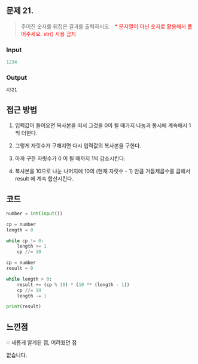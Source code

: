 ## 문제 21.

> 주어진 숫자를 뒤집은 결과를 출력하시오. 
> <span style="color:red">  * 문자열이 아닌 숫자로 활용해서 풀어주세요. str() 사용 금지</span>

### Input

```python
1234
```

### Output

```
4321
```

## 접근 방법

1. 입력값이 들어오면 복사본을 떠서 그것을 0이 될 때가지 나눔과 동시에 계속해서 1씩 더한다. 

2. 그렇게 자릿수가 구해지면 다시 입력값의 복사본을 구한다.

3. 아까 구한 자릿수가 0 이 될 때까지 1씩 감소시킨다.
4. 복사본을 10으로 나눈 나머지에 10의 (현재 자릿수 - 1) 만큼 거듭제곱수를 곱해서 result 에 계속 합산시킨다.

## 코드

```python
number = int(input())

cp = number
length = 0

while cp != 0:
    length += 1
    cp //= 10

cp = number
result = 0

while length > 0:
    result += (cp % 10) * (10 ** (length - 1))
    cp //= 10
    length -= 1 

print(result)
```

## 느낀점

<aside>
💡 새롭게 알게된 점, 어려웠던 점
</aside>

없습니다.